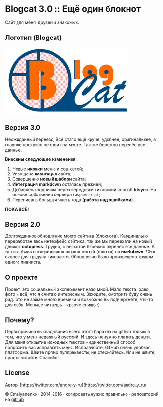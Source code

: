 Blogcat 3.0 :: Ещё один блокнот
=====================
Сайт для меня, друзей и знакомых.

Логотип (Blogcat)
----------------
![image](img/p/Blogf2.png)

Версия 3.0
----------------
Неожиданный переезд! Всё стало ещё круче, удобнее, оригинальнее, а главное прогресc не стоит на месте. Так-же бережно перенёс все данные. 

**Внесены следующие изменения**:
 
1. Новые **иконки** меню и соц-сетей;
2. Упрощена **навигация** сайта;
3. Совершенно **новый шаблон** сайта;
4. **Интеграция markdown** осталась прежней;
5. Добавлена подписка через передовой гиковский способ **btsync**. На основе собственно сервера `raspberry-pi`;
6. Переписана большая часть кода (**работа над ошибками**).

**ПОКА ВСЁ!**     

Версия 2.0
----------------
Долгожданное обновление моего сайтика (блокнота). Кардинально переработан весь интерфейс сайтика, так же мы переехали на новый движок **octopress**. Трудно, с неохотой бережно перенес все данные. А так же, была интегрирована версия статей (постов) на **markdown**. *Это скорее для градуса гиковасти. Обновление было произведено трудом одного пианиста.

О проекте
----------------
Проект, это социальный эксперимент надо мной. Мало текста, одно фото и всё, что я считаю интересным. Заходите, смотрите буду очень рад. Это не займе много времени и возможно вы подчеркнёте, что-то для себя.
Меньше читаешь - крепче спишь :)

Почему?
----------------
Первопричина выкладывания всего этого барахла на github только в том, что у меня неважный русский. И здесь ненужно платить деньги. Для меня открытие исходных текстов - единственный способ попросить вас исправлять меня. Исправляйте. GitHub очень удобная платформа. Шлите прямо пуллреквесты, не стесняйтесь. Или не шлите, просто читайте. Спасибо!

License
----------------
Автор: [https://twitter.com/andre-y-ru](https://twitter.com/andre_y_ru)

© Emelyanenko &middot; 2014-2016 · копировать нужно правильно · репозиторий на [github](https://github.com)
